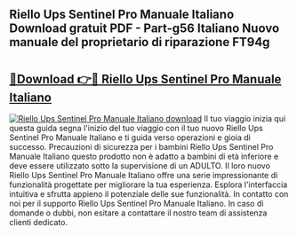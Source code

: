 ## Riello Ups Sentinel Pro Manuale Italiano Download gratuit PDF - Part-g56 Italiano Nuovo manuale del proprietario di riparazione FT94g

# <h2><a href="http://dfcz9fg.blite.top/?on=Riello+Ups+Sentinel+Pro+Manuale+Italiano">🔗Download 👉🔴 Riello Ups Sentinel Pro Manuale Italiano</a></h2>

[![Riello Ups Sentinel Pro Manuale Italiano download](https://i.imgur.com/lujVjoI.png)](http://dfcz9fg.blite.top/?on=Riello+Ups+Sentinel+Pro+Manuale+Italiano)
Il tuo viaggio inizia qui questa guida segna l'inizio del tuo viaggio con il tuo nuovo Riello Ups Sentinel Pro Manuale Italiano e ti guida verso operazioni e gioia di successo. Precauzioni di sicurezza per i bambini Riello Ups Sentinel Pro Manuale Italiano questo prodotto non è adatto a bambini di età inferiore e deve essere utilizzato sotto la supervisione di un ADULTO. Il loro nuovo Riello Ups Sentinel Pro Manuale Italiano offre una serie impressionante di funzionalità progettate per migliorare la tua esperienza. Esplora l'interfaccia intuitiva e sfrutta appieno il potenziale delle sue funzionalità. In contatto con noi per il supporto Riello Ups Sentinel Pro Manuale Italiano. In caso di domande o dubbi, non esitare a contattare il nostro team di assistenza clienti dedicato.
